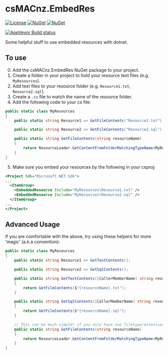 csMACnz.EmbedRes
================

[![License](http://img.shields.io/:license-mit-blue.svg)](http://csmacnz.mit-license.org)
[![NuGet](https://img.shields.io/nuget/v/csMACnz.EmbedRes.svg)](https://www.nuget.org/packages/csMACnz.EmbedRes)
[![NuGet](https://img.shields.io/nuget/dt/csMACnz.EmbedRes.svg)](https://www.nuget.org/packages/csMACnz.EmbedRes)

[![AppVeyor Build status](https://img.shields.io/appveyor/ci/MarkClearwater/embedres.svg)](https://ci.appveyor.com/project/MarkClearwater/embedres)

Some helpful stuff to use embedded resources with dotnet.

To use
------

0. Add the csMACnz.EmbedRes NuGet package to your project.
1. Create a folder in your project to hold your resource text files (e.g. `MyResources`).
2. Add text files to your resource folder (e.g. `Resource1.txt`, `Resource2.sql`).
3. Create a `.cs` file to match the name of the resource folder.
4. Add the following code to your cs file:

``` csharp
public static class MyResources
{
    public static string Resource1 => GetFileContents("Resource1.txt");

    public static string Resource2 => GetFileContents("Resource2.sql");

    public static string GetFileContents(string resourceName)
    {
        return ResourceLoader.GetContentFromFolderMatchingTypeName<MyResources>(resourceName);
    }
}
```

5. Make sure you embed your resources by the following in your csproj:

``` xml
<Project Sdk="Microsoft.NET.Sdk">
...
  <ItemGroup>
    <EmbeddedResource Include="MyResources\Resource1.txt" />
    <EmbeddedResource Include="MyResources\Resource2.sql" />
  </ItemGroup>
...
</Project>
```

Advanced Usage
--------------

If you are comfortable with the above, try using these helpers for more 'magic' (a.k.a convention):

``` csharp
public static class MyResources
{
    public static string Resource1 => GetTextContents();

    public static string Resource2 => GetSqlContents();

    public static string GetTextContents([CallerMemberName] string resourceName = null)
    {
        return GetFileContents($"{resourceName}.txt");
    }

    public static string GetSqlContents([CallerMemberName] string resourceName = null)
    {
        return GetFileContents($"{resourceName}.sql");
    }

    // This can be much simpler if you only have one filetype/extension
    public static string GetFileContents(string resourceName)
    {
        return ResourceLoader.GetContentFromFolderMatchingTypeName<MyResources>(resourceName);
    }
}
```
